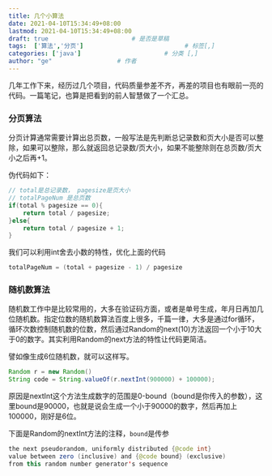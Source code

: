 ```yaml
---
title: 几个小算法
date: 2021-04-10T15:34:49+08:00
lastmod: 2021-04-10T15:34:49+08:00
draft: true                       # 是否是草稿
tags:  ['算法','分页']                            # 标签[,]
categories: ['java']                       # 分类 [,]
author: "ge"                  # 作者
---
```


几年工作下来，经历过几个项目，代码质量参差不齐，再差的项目也有眼前一亮的代码。一篇笔记，也算是把看到的前人智慧做了一个汇总。
### 分页算法

分页计算通常需要计算出总页数，一般写法是先判断总记录数和页大小是否可以整除，如果可以整除，那么就返回总记录数/页大小，如果不能整除则在总页数/页大小之后再+1。

伪代码如下：

```java
// total是总记录数， pagesize是页大小
// totalPageNum 是总页数
if(total % pagesize == 0){
    return total / pagesize;
}else{
    return total / pagesize + 1;
}
```

我们可以利用int舍去小数的特性，优化上面的代码

```java
totalPageNum = (total + pagesize - 1) / pagesize
```



### 随机数算法
随机数工作中是比较常用的，大多在验证码方面，或者是单号生成，年月日再加几位随机数。指定位数的随机数算法百度上很多，千篇一律，大多是通过for循环，循环次数控制随机数的位数，然后通过Random的next(10)方法返回一个小于10大于0的数字。其实利用Random的next方法的特性让代码更简洁。

譬如像生成6位随机数，就可以这样写。

```java
Random r = new Random()
String code = String.valueOf(r.nextInt(900000) + 100000);
```

原因是nextInt这个方法生成数字的范围是0-bound（bound是你传入的参数），这里bound是90000，也就是说会生成一个小于90000的数字，然后再加上100000，刚好是6位。

下面是Random的nextInt方法的注释，`bound`是传参

```java
the next pseudorandom, uniformly distributed {@code int}
value between zero (inclusive) and {@code bound} (exclusive)
from this random number generator's sequence
```



